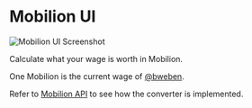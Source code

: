 # Mobilion UI

![Mobilion UI Screenshot](https://i.imgur.com/HLZlrJ7.png)

Calculate what your wage is worth in Mobilion.

One Mobilion is the current wage of [@bweben](https://github.com/bweben).

Refer to [Mobilion API](https://github.com/jmesserli/mobilion-api) to see how the converter is implemented.